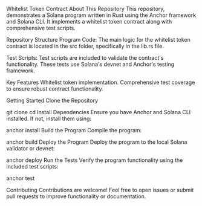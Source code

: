 Whitelist Token Contract
About This Repository
This repository,  demonstrates a Solana program written in Rust using the Anchor framework and Solana CLI. It implements a whitelist token contract along with comprehensive test scripts.

Repository Structure
Program Code:
The main logic for the whitelist token contract is located in the src folder, specifically in the lib.rs file.

Test Scripts:
Test scripts are included to validate the contract's functionality. These tests use Solana's devnet and Anchor's testing framework.


Key Features
Whitelist token implementation.
Comprehensive test coverage to ensure robust contract functionality.


Getting Started
Clone the Repository

git clone <repository-url>
cd <repository-name>
Install Dependencies
Ensure you have Anchor and Solana CLI installed. If not, install them using:

anchor install
Build the Program
Compile the program:


anchor build
Deploy the Program
Deploy the program to the local Solana validator or devnet:


anchor deploy
Run the Tests
Verify the program functionality using the included test scripts:


anchor test



Contributing
Contributions are welcome! Feel free to open issues or submit pull requests to improve functionality or documentation.




